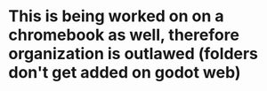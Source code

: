 # This is being worked on on a chromebook as well, therefore organization is outlawed (folders don't get added on godot web)
